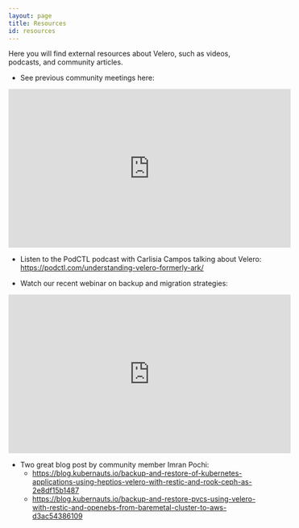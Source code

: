```yaml
---
layout: page
title: Resources
id: resources
---
```

Here you will find external resources about Velero, such as videos, podcasts, and community articles.

* See previous community meetings here: 

<iframe width="560" height="315" src="https://www.youtube.com/embed/nc48ocI-6go" frameborder="0" allow="accelerometer; autoplay; encrypted-media; gyroscope; picture-in-picture" allowfullscreen></iframe>

* Listen to the PodCTL podcast with Carlisia Campos talking about Velero: <https://podctl.com/understanding-velero-formerly-ark/>

* Watch our recent webinar on backup and migration strategies:

<iframe width="560" height="315" src="https://www.youtube.com/embed/csrSPt3HFtg" frameborder="0" allow="accelerometer; autoplay; encrypted-media; gyroscope; picture-in-picture" allowfullscreen></iframe>

* Two great blog post by community member Imran Pochi: 
   * <https://blog.kubernauts.io/backup-and-restore-of-kubernetes-applications-using-heptios-velero-with-restic-and-rook-ceph-as-2e8df15b1487>
   * <https://blog.kubernauts.io/backup-and-restore-pvcs-using-velero-with-restic-and-openebs-from-baremetal-cluster-to-aws-d3ac54386109>

